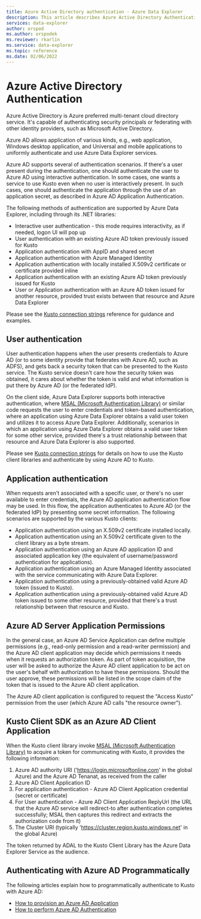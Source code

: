 ```yaml
---
title: Azure Active Directory authentication - Azure Data Explorer
description: This article describes Azure Active Directory Authentication in Azure Data Explorer.
services: data-explorer
author: orspod
ms.author: orspodek
ms.reviewer: rkarlin
ms.service: data-explorer
ms.topic: reference
ms.date: 02/06/2022
---
```

# Azure Active Directory Authentication

Azure Active Directory is Azure preferred multi-tenant cloud directory service.
It's capable of authenticating security principals or federating with other identity providers,
such as Microsoft Active Directory.

Azure AD allows application of various kinds, e.g., web application, Windows desktop application, and Universal and mobile applications to uniformly authenticate and use Azure Data Explorer services.

Azure AD supports several of authentication scenarios.
If there's a user present during the authentication, one should authenticate the user to Azure AD using interactive authentication.
In some cases, one wants a service to use Kusto even when no user is interactively
present. In such cases, one should authenticate the application through the use
of an application secret, as described in Azure AD Application Authentication.

The following methods of authentication are supported by Azure Data Explorer,
including through its .NET libraries:

* Interactive user authentication - this mode requires interactivity, as if needed, logon UI will pop up
* User authentication with an existing Azure AD token previously issued for Kusto
* Application authentication with AppID and shared secret
* Application authentication with Azure Managed Identity
* Application authentication with locally installed X.509v2 certificate or certificate provided inline
* Application authentication with an existing Azure AD token previously issued for Kusto
* User or Application authentication with an Azure AD token issued for another resource, provided trust exists between that resource and Azure Data Explorer

Please see the [Kusto connection strings](../../api/connection-strings/kusto.md) reference for guidance and examples.

## User authentication

User authentication happens when the user presents credentials to Azure AD (or to some identity provide
that federates with Azure AD, such as ADFS), and gets back a security token that can be presented to the
Kusto service. The Kusto service doesn't care how the security token was obtained, it cares about
whether the token is valid and what information is put there by Azure AD (or the federated IdP).

On the client side, Azure Data Explorer supports both interactive authentication, where [MSAL (Microsoft Authentication Library)](/azure/active-directory/develop/msal-overview) or similar code requests the user to enter credentials and token-based authentication, where an application using Azure Data Explorer obtains a valid user token and utilizes it to access Azure Data Explorer.
Additionally, scenarios in which an application using Azure Data Explorer obtains a valid user token for some other service, provided there's a trust relationship between that resource and Azure Data Explorer is also supported.

Please see [Kusto connection strings](../../api/connection-strings/kusto.md) for details on how
to use the Kusto client libraries and authenticate by using Azure AD to Kusto.

## Application authentication

When requests aren't associated with a specific user, or there's no user available to enter
credentials, the Azure AD application authentication flow may be used. In this flow, the application
authenticates to Azure AD (or the federated IdP) by presenting some secret information. The following
scenarios are supported by the various Kusto clients:

* Application authentication using an X.509v2 certificate installed locally.
* Application authentication using an X.509v2 certificate given to the client library as a byte stream.
* Application authentication using an Azure AD application ID and associated application key
  (the equivalent of username/password authentication for applications).
* Application authentication using an Azure Managed Identity associated with the service communicating with Azure Data Explorer.
* Application authentication using a previously-obtained valid Azure AD token (issued to Kusto).
* Application authentication using a previously-obtained valid Azure AD token issued to some other resource,
  provided that there's a trust relationship between that resource and Kusto.

## Azure AD Server Application Permissions

In the general case, an Azure AD Service Application can define multiple
permissions (e.g., read-only permission and a read-writer permission) and the Azure AD
client application may decide which permissions it needs when it requests an
authorization token. As part of token acquisition, the user will be asked
to authorize the Azure AD client application to be act on the user's behalf with
authorization to have these permissions. Should the user approve, these
permissions will be listed in the scope claim of the token that is issued
to the Azure AD client application.


The Azure AD client application is configured to request the "Access Kusto" permission
from the user (which Azure AD calls "the resource owner").

## Kusto Client SDK as an Azure AD Client Application

When the Kusto client library invoke [MSAL (Microsoft Authentication Library)](/azure/active-directory/develop/msal-overview)
to acquire a token for communicating with Kusto, it provides the following information:

1. Azure AD authority URI ('https://login.microsoftonline.com' in the global Azure) and the Azure AD Tenanat, as received from the caller
2. Azure AD Client Application ID
3. For application authentication - Azure AD Client Application credential (secret or certificate)
4. For User authentication - Azure AD Client Application ReplyUrl (the URL that the Azure AD service will redirect-to after authentication completes successfully;
   MSAL then captures this redirect and extracts the authorization code from it)
5. The Cluster URI (typically 'https://cluster.region.kusto.windows.net' in the global Azure)

The token returned by ADAL to the Kusto Client Library has the Azure Data Explorer Service as the audience.

## Authenticating with Azure AD Programmatically

The following articles explain how to programmatically authenticate to Kusto with Azure AD:

* [How to provision an Azure AD Application](../../../provision-azure-ad-app.md)
* [How to perform Azure AD Authentication](how-to-authenticate-with-aad.md)
